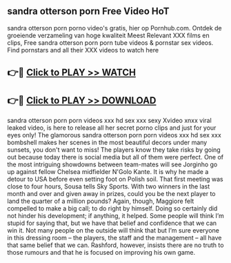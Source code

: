 ## sandra otterson porn Free Video HoT 

sandra otterson porn porno video's gratis, hier op Pornhub.com. Ontdek de groeiende verzameling van hoge kwaliteit Meest Relevant XXX films en clips,
Free sandra otterson porn porn tube videos & pornstar sex videos. Find pornstars and all their XXX videos to watch here


## 👉🔴 [Click to PLAY >> WATCH](http://us.freeplayer.one?title=sandra_otterson_porn&ref=16D)

## 👉🔴 [Click to PLAY >> DOWNLOAD](http://us.freeplayer.one?title=sandra_otterson_porn&ref=16D)


sandra otterson porn porn videos xxx hd sex xxx sexy Xvideo xnxx viral leaked video, is here to release all her secret porno clips and just for your eyes only! The glamorous sandra otterson porn porn videos xxx hd sex xxx bombshell makes her scenes in the most beautiful decors under many sunsets, you don't want to miss! The players know they take risks by going out because today there is social media but all of them were perfect. One of the most intriguing showdowns between team-mates will see Jorginho go up against fellow Chelsea midfielder N'Golo Kante. It is why he made a detour to USA before even setting foot on Polish soil. That first meeting was close to four hours, Sousa tells Sky Sports. With two winners in the last month and over and given away in prizes, could you be the next player to land the quarter of a million pounds? Again, though, Maggiore felt compelled to make a big call; to do right by himself. Doing so certainly did not hinder his development; if anything, it helped. Some people will think I’m stupid for saying that, but we have that belief and confidence that we can win it. Not many people on the outside will think that but I’m sure everyone in this dressing room – the players, the staff and the management – all have that same belief that we can. Rashford, however, insists there are no truth to those rumours and that he is focused on improving his own game.
